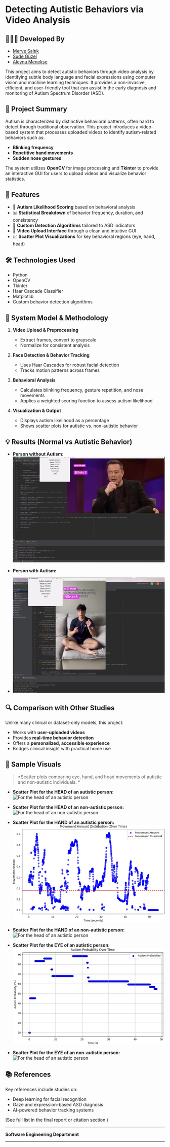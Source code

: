 # Detecting Autistic Behaviors via Video Analysis

## 👩🏻‍💻 Developed By

- [Merve Saltık](https://github.com/mervesaltik)
- [Sude Güzel](https://github.com/sdgzl)
- [Aleyna Menekşe](https://github.com/Aleynamnks)  

This project aims to detect autistic behaviors through video analysis by identifying subtle body language and facial expressions using computer vision and machine learning techniques. It provides a non-invasive, efficient, and user-friendly tool that can assist in the early diagnosis and monitoring of Autism Spectrum Disorder (ASD).

## 🧠 Project Summary

Autism is characterized by distinctive behavioral patterns, often hard to detect through traditional observation. This project introduces a video-based system that processes uploaded videos to identify autism-related behaviors such as:

- **Blinking frequency**
- **Repetitive hand movements**
- **Sudden nose gestures**

The system utilizes **OpenCV** for image processing and **Tkinter** to provide an interactive GUI for users to upload videos and visualize behavior statistics.

## 📌 Features

- 🎯 **Autism Likelihood Scoring** based on behavioral analysis
- 📊 **Statistical Breakdown** of behavior frequency, duration, and consistency
- 🤖 **Custom Detection Algorithms** tailored to ASD indicators
- 🎥 **Video Upload Interface** through a clean and intuitive GUI
- 📈 **Scatter Plot Visualizations** for key behavioral regions (eye, hand, head)

## 🛠️ Technologies Used

- Python  
- OpenCV  
- Tkinter  
- Haar Cascade Classifier  
- Matplotlib  
- Custom behavior detection algorithms

## 🧮 System Model & Methodology

1. **Video Upload & Preprocessing**  
   - Extract frames, convert to grayscale  
   - Normalize for consistent analysis  

2. **Face Detection & Behavior Tracking**  
   - Uses Haar Cascades for robust facial detection  
   - Tracks motion patterns across frames  

3. **Behavioral Analysis**  
   - Calculates blinking frequency, gesture repetition, and nose movements  
   - Applies a weighted scoring function to assess autism likelihood  

4. **Visualization & Output**  
   - Displays autism likelihood as a percentage  
   - Shows scatter plots for autistic vs. non-autistic behavior  

## 💡 Results (Normal vs Autistic Behavior)
- **Person without Autism:**
  ![Normal](images/image1.jpeg)

- **Person with Autism:**
- ![Autism](images/image2.jpeg)


## 🔍 Comparison with Other Studies

Unlike many clinical or dataset-only models, this project:
- Works with **user-uploaded videos**
- Provides **real-time behavior detection**
- Offers a **personalized, accessible experience**  
- Bridges clinical insight with practical home use  

## 📸 Sample Visuals

> *Scatter plots comparing eye, hand, and head movements of autistic and non-autistic individuals. *

- **Scatter Plot for the HEAD of an autistic person:**
  ![For the head of an autistic person](images/image3.jpeg)

- **Scatter Plot for the HEAD of an non-autistic person:**
  ![For the head of an non-autistic person](images/image4.jpeg)

- **Scatter Plot for the HAND of an autistic person:**
  ![For the head of an autistic person](images/image5.jpeg)

- **Scatter Plot for the HAND of an non-autistic person:**
  ![For the head of an autistic person](images/image6.jpeg)

- **Scatter Plot for the EYE of an autistic person:**
  ![For the head of an autistic person](images/image7.jpeg)

- **Scatter Plot for the EYE of an non-autistic person:**
  ![For the head of an autistic person](images/image8.jpeg)

## 📚 References

Key references include studies on:
- Deep learning for facial recognition  
- Gaze and expression-based ASD diagnosis  
- AI-powered behavior tracking systems

(See full list in the final report or citation section.)

---

**Software Engineering Department**

---

